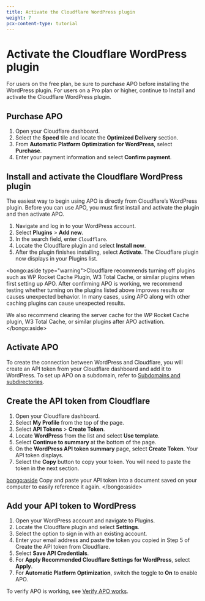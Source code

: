 ```yaml
---
title: Activate the Cloudflare WordPress plugin
weight: 7
pcx-content-type: tutorial
---
```


# Activate the Cloudflare WordPress plugin

For users on the free plan, be sure to purchase APO before installing the WordPress plugin. For users on a Pro plan or higher, continue to Install and activate the Cloudflare WordPress plugin.

## Purchase APO

1. Open your Cloudflare dashboard.
1. Select the **Speed** tile and locate the **Optimized Delivery** section.
1. From **Automatic Platform Optimization for WordPress**, select **Purchase**.
1. Enter your payment information and select **Confirm payment**.

## Install and activate the Cloudflare WordPress plugin

The easiest way to begin using APO is directly from Cloudflare’s WordPress plugin. Before you can use APO, you must first install and activate the plugin and then activate APO.

1. Navigate and log in to your WordPress account.
1. Select **Plugins** > **Add new**.
1. In the search field, enter `Cloudflare`.
1. Locate the Cloudflare plugin and select **Install now**.
1. After the plugin finishes installing, select **Activate**. The Cloudflare plugin now displays in your Plugins list.

<bongo:aside type="warning">Cloudflare recommends turning off plugins such as WP Rocket Cache Plugin, W3 Total Cache, or similar plugins when first setting up APO. After confirming APO is working, we recommend testing whether turning on the plugins listed above improves results or causes unexpected behavior. In many cases, using APO along with other caching plugins can cause unexpected results.

We also recommend clearing the server cache for the WP Rocket Cache plugin, W3 Total Cache, or similar plugins after APO activation.</bongo:aside>

## Activate APO

To create the connection between WordPress and Cloudflare, you will create an API token from your Cloudflare dashboard and add it to WordPress. To set up APO on a subdomain, refer to [Subdomains and subdirectories](/reference/subdomain-subdirectories).

## Create the API token from Cloudflare

1. Open your Cloudflare dashboard.
1. Select **My Profile** from the top of the page.
1. Select **API Tokens** > **Create Token**.
1. Locate **WordPress** from the list and select **Use template**.
1. Select **Continue to summary** at the bottom of the page.
1. On the **WordPress API token summary** page, select **Create Token**. Your API token displays.
1. Select the **Copy** button to copy your token. You will need to paste the token in the next section.

<bongo:aside>
Copy and paste your API token into a document saved on your computer to easily reference it again.
</bongo:aside>

## Add your API token to WordPress

1. Open your WordPress account and navigate to Plugins.
1. Locate the Cloudflare plugin and select **Settings**.
1. Select the option to sign in with an existing account.
1. Enter your email address and paste the token you copied in Step 5 of Create the API token from Cloudflare.
1. Select **Save API Credentials**.
1. For **Apply Recommended Cloudflare Settings for WordPress**, select **Apply**.
1. For **Automatic Platform Optimization**, switch the toggle to **On** to enable APO.

To verify APO is working, see [Verify APO works](/get-started/verify-apo-works).
